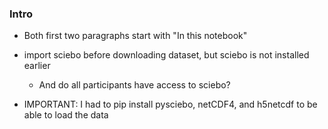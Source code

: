 ### Intro
- Both first two paragraphs start with "In this notebook"

- import sciebo before downloading dataset, but sciebo is not installed earlier
    - And do all participants have access to sciebo?

- IMPORTANT: I had to pip install pysciebo, netCDF4, and h5netcdf to be able to load the data